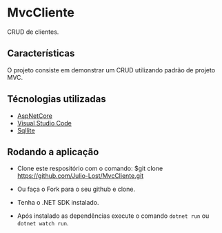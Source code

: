 # MvcCliente

CRUD de clientes.

## Características
O projeto consiste em demonstrar um CRUD utilizando padrão de projeto MVC.

## Técnologias utilizadas

- [AspNetCore](https://github.com/dotnet/aspnetcore)
- [Visual Studio Code](https://github.com/Microsoft/vscode)
- [Sqllite](https://github.com/sqlite/sqlite)

## Rodando a aplicação

- Clone este respositório com o comando: \$git clone https://github.com/Julio-Lost/MvcCliente.git

- Ou faça o Fork para o seu github e clone.

- Tenha o .NET SDK instalado.

- Após instalado as dependências execute o comando `dotnet run` ou `dotnet watch run`.

